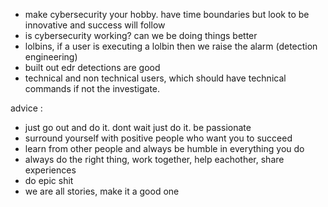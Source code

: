 - make cybersecurity your hobby. have time boundaries
but look to be innovative and success will follow
- is cybersecurity working? can we be doing things better
- lolbins, if a user is executing a lolbin then we raise the alarm
(detection engineering) 
- built out edr detections are good
- technical and non technical users, which should have technical commands 
if not the investigate. 

advice : 
- just go out and do it. dont wait just do it. be passionate
- surround yourself with positive people who want you to succeed
- learn from other people and always be humble in everything you do
- always do the right thing, work together, help eachother, share experiences 
- do epic shit 
- we are all stories, make it a good one 